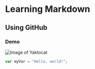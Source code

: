 # Learning Markdown
## Using GitHub
### Demo
![Image of Yaktocat](https://octodex.github.com/images/yaktocat.png)
``` javascript
var myVar = "Hello, world!";
```
